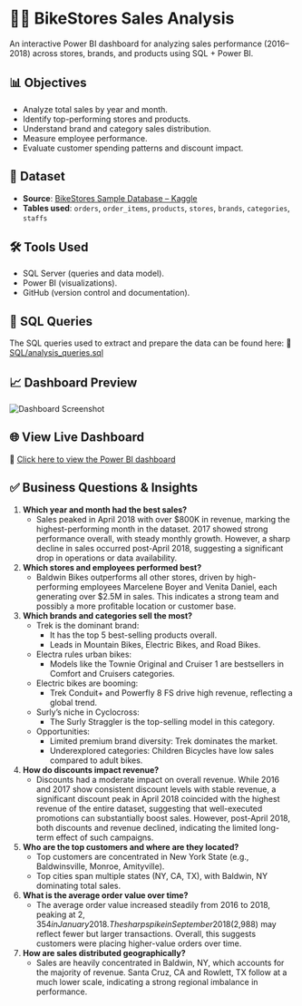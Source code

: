 # 🚴‍♂️ BikeStores Sales Analysis

An interactive Power BI dashboard for analyzing sales performance (2016–2018) across stores, brands, and products using SQL + Power BI.

## 📊 Objectives

- Analyze total sales by year and month.
- Identify top-performing stores and products.
- Understand brand and category sales distribution.
- Measure employee performance.
- Evaluate customer spending patterns and discount impact.

## 📄 Dataset

- **Source**: [BikeStores Sample Database – Kaggle](https://www.kaggle.com/datasets/dillonmyrick/bike-store-sample-database)
- **Tables used**: `orders`, `order_items`, `products`, `stores`, `brands`, `categories`, `staffs`

## 🛠 Tools Used

- SQL Server (queries and data model).
- Power BI (visualizations).
- GitHub (version control and documentation).

## 🧾 SQL Queries

The SQL queries used to extract and prepare the data can be found here:
📂 [SQL/analysis_queries.sql](./SQL/analysis_queries.sql)

## 📈 Dashboard Preview

![Dashboard Screenshot](./screenshots/dashboard_overview.png)

## 🌐 View Live Dashboard

🔗 [Click here to view the Power BI dashboard](https://app.powerbi.com/links/TU-ENLACE-PUBLICO-AQUI)

## ✅ Business Questions & Insights

1. **Which year and month had the best sales?**
    - Sales peaked in April 2018 with over $800K in revenue, marking the highest-performing month in the dataset. 2017 showed strong performance overall, with steady monthly growth. However, a sharp decline in sales occurred post-April 2018, suggesting a significant drop in operations or data availability.
2. **Which stores and employees performed best?**
    - Baldwin Bikes outperforms all other stores, driven by high-performing employees Marcelene Boyer and Venita Daniel, each generating over $2.5M in sales. This indicates a strong team and possibly a more profitable location or customer base.
3. **Which brands and categories sell the most?**
    - Trek is the dominant brand:
        - It has the top 5 best-selling products overall.
        - Leads in Mountain Bikes, Electric Bikes, and Road Bikes.
    - Electra rules urban bikes:
        - Models like the Townie Original and Cruiser 1 are bestsellers in Comfort and Cruisers categories.
    - Electric bikes are booming:
        - Trek Conduit+ and Powerfly 8 FS drive high revenue, reflecting a global trend.
    - Surly’s niche in Cyclocross:
        - The Surly Straggler is the top-selling model in this category.
    - Opportunities:
        - Limited premium brand diversity: Trek dominates the market.
        - Underexplored categories: Children Bicycles have low sales compared to adult bikes.
4. **How do discounts impact revenue?**
    - Discounts had a moderate impact on overall revenue. While 2016 and 2017 show consistent discount levels with stable revenue, a significant discount peak in April 2018 coincided with the highest revenue of the entire dataset, suggesting that well-executed promotions can substantially boost sales. However, post-April 2018, both discounts and revenue declined, indicating the limited long-term effect of such campaigns.
5. **Who are the top customers and where are they located?**
    - Top customers are concentrated in New York State (e.g., Baldwinsville, Monroe, Amityville).
    - Top cities span multiple states (NY, CA, TX), with Baldwin, NY dominating total sales.
6. **What is the average order value over time?** 
    - The average order value increased steadily from 2016 to 2018, peaking at $2,354 in January 2018. The sharp spike in September 2018 ($2,988) may reflect fewer but larger transactions. Overall, this suggests customers were placing higher-value orders over time.
7. **How are sales distributed geographically?**
    - Sales are heavily concentrated in Baldwin, NY, which accounts for the majority of revenue. Santa Cruz, CA and Rowlett, TX follow at a much lower scale, indicating a strong regional imbalance in performance.